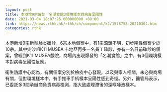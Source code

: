 ```yaml
---
layout: post
title: 本港增9宗確診　名潮食館3環境樣本對病毒呈陽性
date: 2021-03-04 18:07:26.000000000 +08:00
link: https://news.rthk.hk/rthk/ch/component/k2/1578758-20210304.htm
categories: rthk
---
```


本港新增9宗新型肺炎確診，6宗本地個案中，有1宗源頭不明，初步陽性個案少於10宗。其中尖沙咀K11 MUSEA 卡地亞再多一名員工確診，亦有一名日前確診的個案，曾經到K11 MUSEA戲院，商場內出現爆發的「名潮食館」之中，有3個環境樣本對病毒呈陽性反應。

衞生防護中心認為，有關個案分別於檢疫中心發現，以及與家人相關，未必與商場有關，但對環境樣本中，有手推車手柄樣本呈陽性感到奇怪。另外，醫管局表示，已委託多3間承辦商負責病毒檢測，指大致處理滯後的深喉唾液樣本。
